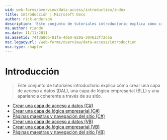 ```yaml
---
uid: web-forms/overview/data-access/introduction/index
title: Introducción | Microsoft Docs
author: rick-anderson
description: 'Este conjunto de tutoriales introductorio explica cómo crear una capa de acceso a datos (DAL), una capa de lógica empresarial (BLL) y una apariencia coherente a través de su sitio.'
ms.author: riande
ms.date: 11/11/2011
ms.assetid: 74f3a86b-81fa-4d64-820a-304613f72caa
msc.legacyurl: /web-forms/overview/data-access/introduction
msc.type: chapter
---
```

<a name="introduction"></a>Introducción
====================
> Este conjunto de tutoriales introductorio explica cómo crear una capa de acceso a datos (DAL), una capa de lógica empresarial (BLL) y una apariencia coherente a través de su sitio.


- [Crear una capa de acceso a datos (C#)](creating-a-data-access-layer-cs.md)
- [Crear una capa de lógica empresarial (C#)](creating-a-business-logic-layer-cs.md)
- [Páginas maestras y navegación del sitio (C#)](master-pages-and-site-navigation-cs.md)
- [Crear una capa de acceso a datos (VB)](creating-a-data-access-layer-vb.md)
- [Crear una capa de lógica empresarial (VB)](creating-a-business-logic-layer-vb.md)
- [Páginas maestras y navegación del sitio (VB)](master-pages-and-site-navigation-vb.md)
